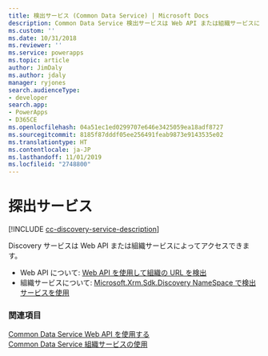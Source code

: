 ```yaml
---
title: 検出サービス (Common Data Service) | Microsoft Docs
description: Common Data Service 検出サービスは Web API または組織サービスによってアクセスできます。
ms.custom: ''
ms.date: 10/31/2018
ms.reviewer: ''
ms.service: powerapps
ms.topic: article
author: JimDaly
ms.author: jdaly
manager: ryjones
search.audienceType:
- developer
search.app:
- PowerApps
- D365CE
ms.openlocfilehash: 04a51ec1ed0299707e646e3425059ea18adf8727
ms.sourcegitcommit: 8185f87dddf05ee256491feab9873e9143535e02
ms.translationtype: HT
ms.contentlocale: ja-JP
ms.lasthandoff: 11/01/2019
ms.locfileid: "2748800"
---
```

# <a name="discovery-services"></a>探出サービス

[!INCLUDE [cc-discovery-service-description](includes/cc-discovery-service-description.md)]


Discovery サービスは Web API または組織サービスによってアクセスできます。

- Web API について: [Web API を使用して組織の URL を検出](webapi/discover-url-organization-web-api.md)
- 組織サービスについて: [Microsoft.Xrm.Sdk.Discovery NameSpace で検出サービスを使用](org-service/discovery-service.md)

### <a name="see-also"></a>関連項目

[ Common Data Service Web API を使用する](webapi/overview.md)<br />
[Common Data Service 組織サービスの使用](org-service/overview.md)